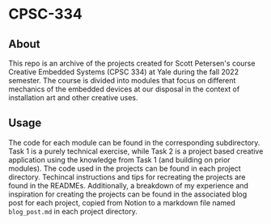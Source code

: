 # CPSC-334
## About
This repo is an archive of the projects created for Scott Petersen's course Creative Embedded Systems (CPSC 334) at Yale during the fall 2022 semester. The course is divided into modules that focus on different mechanics of the embedded devices at our disposal in the context of installation art and other creative uses.

## Usage
The code for each module can be found in the corresponding subdirectory. Task 1 is a purely technical exercise, while Task 2 is a project based creative application using the knowledge from Task 1 (and building on prior modules). The code used in the projects can be found in each project directory. Techincal instructions and tips for recreating the projects are found in the READMEs. Additionally, a breakdown of my experience and inspiration for creating the projects can be found in the associated blog post for each project, copied from Notion to a markdown file named `blog_post.md` in each project directory.
